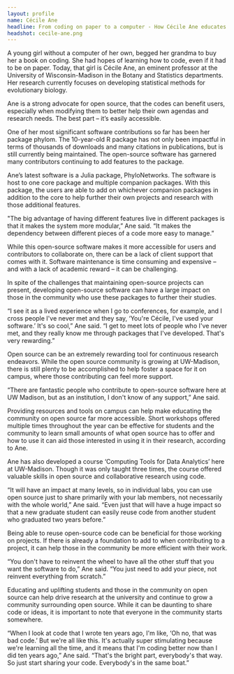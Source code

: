 ```yaml
---
layout: profile
name: Cécile Ane
headline: From coding on paper to a computer - How Cécile Ane educates the community in open source 
headshot: cecile-ane.png
--- 
```


A young girl without a computer of her own, begged her grandma to buy her a book on coding. She had hopes of learning how to code, even if it had to be on paper. Today, that girl is Cécile Ane, an eminent professor at the University of Wisconsin-Madison in the Botany and Statistics departments. Her research currently focuses on developing statistical methods for evolutionary biology.

Ane is a strong advocate for open source, that the codes can benefit users, especially when modifying them to better help their own agendas and research needs. The best part – it’s easily accessible.

One of her most significant software contributions so far has been her package phylom. The 10-year-old R package has not only been impactful in terms of thousands of downloads and many citations in publications, but is still currently being maintained. The open-source software has garnered many contributors continuing to add features to the package.

Ane’s latest software is a Julia package, PhyloNetworks. The software is host to one core package and multiple companion packages. With this package, the users are able to add on whichever companion packages in addition to the core to help further their own projects and research with those additional features.

"The big advantage of having different features live in different packages is that it makes the system more modular,” Ane said. “It makes the dependency between different pieces of a code more easy to manage.”

While this open-source software makes it more accessible for users and contributors to collaborate on, there can be a lack of client support that comes with it. Software maintenance is time consuming and expensive – and with a lack of academic reward – it can be challenging.

In spite of the challenges that maintaining open-source projects can present, developing open-source software can have a large impact on those in the community who use these packages to further their studies.

“I see it as a lived experience when I go to conferences, for example, and I cross people I've never met and they say, ‘You're Cécile, I've used your software.’ It's so cool,” Ane said. “I get to meet lots of people who I've never met, and they really know me through packages that I've developed. That's very rewarding.” 

Open source can be an extremely rewarding tool for continuous research endeavors. While the open source community is growing at UW-Madison, there is still plenty to be accomplished to help foster a space for it on campus, where those contributing can feel more support.

“There are fantastic people who contribute to open-source software here at UW Madison, but as an institution, I don't know of any support,” Ane said.

Providing resources and tools on campus can help make educating the community on open source far more accessible. Short workshops offered multiple times throughout the year can be effective for students and the community to learn small amounts of what open source has to offer and how to use it can aid those interested in  using it in their research, according to Ane. 

Ane has also developed a course ‘Computing Tools for Data Analytics’ here at UW-Madison. Though it was only taught three times, the course offered valuable skills in open source and collaborative research using code.

“It will have an impact at many levels, so in individual labs, you can use open source just to share primarily with your lab members, not necessarily with the whole world,” Ane said. “Even just that will have a huge impact so that a new graduate student can easily reuse code from another student who graduated two years before.” 

Being able to reuse open-source code can be beneficial for those working on projects. If there is already a foundation to add to when contributing to a project, it can help those in the community be more efficient with their work.

“You don't have to reinvent the wheel to have all the other stuff that you want the software to do,” Ane said. “You just need to add your piece, not reinvent everything from scratch.”

Educating and uplifting students and those in the community on open source can help drive research at the university and continue to grow a community surrounding open source. While it can be daunting to share code or ideas, it is important to note that everyone in the community starts somewhere. 

“When I look at code that I wrote ten years ago, I'm like, ‘Oh no, that was bad code.’ But we're all like this. It's actually super stimulating because we're learning all the time, and it means that I'm coding better now than I did ten years ago,” Ane said. “That's the bright part, everybody's that way. So just start sharing your code. Everybody's in the same boat.” 